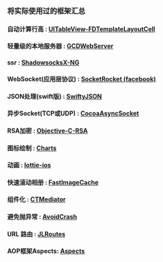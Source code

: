 ### 将实际使用过的框架汇总
#### 自动计算行高 : [UITableView-FDTemplateLayoutCell](https://github.com/forkingdog/UITableView-FDTemplateLayoutCell)
#### 轻量级的本地服务器 : [GCDWebServer](https://github.com/swisspol/GCDWebServer)
#### ssr : [ShadowsocksX-NG](https://github.com/shadowsocks/ShadowsocksX-NG/releases/)
#### WebSocket(应用层协议) : [SocketRocket (facebook)](https://github.com/facebook/SocketRocket)
#### JSON处理(swift版) : [SwiftyJSON](https://github.com/SwiftyJSON/SwiftyJSON)
#### 异步Socket(TCP或UDP) : [CocoaAsyncSocket](https://github.com/robbiehanson/CocoaAsyncSocket)
#### RSA加密 : [Objective-C-RSA](https://github.com/ideawu/Objective-C-RSA)
#### 图标绘制 : [Charts](https://github.com/danielgindi/Charts)
#### 动画 : [lottie-ios](https://github.com/airbnb/lottie-ios)
#### 快速滚动相册 : [FastImageCache](https://github.com/path/FastImageCache)
#### 组件化 : [CTMediator](https://github.com/casatwy/CTMediator)
#### 避免抛异常 : [AvoidCrash](https://github.com/chenfanfang/AvoidCrash)
#### URL 路由 : [JLRoutes](https://github.com/joeldev/JLRoutes)
#### AOP框架Aspects: [Aspects](https://github.com/steipete/Aspects)
